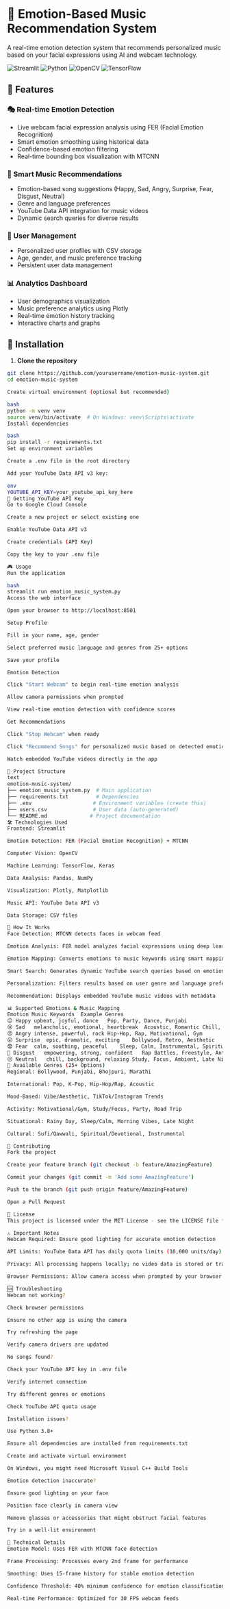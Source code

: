 # 🎵 Emotion-Based Music Recommendation System

A real-time emotion detection system that recommends personalized music based on your facial expressions using AI and webcam technology.

![Streamlit](https://img.shields.io/badge/Streamlit-FF4B4B?style=for-the-badge&logo=Streamlit&logoColor=white)
![Python](https://img.shields.io/badge/Python-3776AB?style=for-the-badge&logo=python&logoColor=white)
![OpenCV](https://img.shields.io/badge/OpenCV-5C3EE8?style=for-the-badge&logo=OpenCV&logoColor=white)
![TensorFlow](https://img.shields.io/badge/TensorFlow-FF6F00?style=for-the-badge&logo=tensorflow&logoColor=white)

## 🌟 Features

### 🎭 Real-time Emotion Detection
- Live webcam facial expression analysis using FER (Facial Emotion Recognition)
- Smart emotion smoothing using historical data
- Confidence-based emotion filtering
- Real-time bounding box visualization with MTCNN

### 🎵 Smart Music Recommendations
- Emotion-based song suggestions (Happy, Sad, Angry, Surprise, Fear, Disgust, Neutral)
- Genre and language preferences
- YouTube Data API integration for music videos
- Dynamic search queries for diverse results

### 👤 User Management
- Personalized user profiles with CSV storage
- Age, gender, and music preference tracking
- Persistent user data management

### 📊 Analytics Dashboard
- User demographics visualization
- Music preference analytics using Plotly
- Real-time emotion history tracking
- Interactive charts and graphs

## 🚀 Installation

1. **Clone the repository**
```bash
git clone https://github.com/yourusername/emotion-music-system.git
cd emotion-music-system

Create virtual environment (optional but recommended)

bash
python -m venv venv
source venv/bin/activate  # On Windows: venv\Scripts\activate
Install dependencies

bash
pip install -r requirements.txt
Set up environment variables

Create a .env file in the root directory

Add your YouTube Data API v3 key:

env
YOUTUBE_API_KEY=your_youtube_api_key_here
🔑 Getting YouTube API Key
Go to Google Cloud Console

Create a new project or select existing one

Enable YouTube Data API v3

Create credentials (API Key)

Copy the key to your .env file

🎮 Usage
Run the application

bash
streamlit run emotion_music_system.py
Access the web interface

Open your browser to http://localhost:8501

Setup Profile

Fill in your name, age, gender

Select preferred music language and genres from 25+ options

Save your profile

Emotion Detection

Click "Start Webcam" to begin real-time emotion analysis

Allow camera permissions when prompted

View real-time emotion detection with confidence scores

Get Recommendations

Click "Stop Webcam" when ready

Click "Recommend Songs" for personalized music based on detected emotion

Watch embedded YouTube videos directly in the app

📁 Project Structure
text
emotion-music-system/
├── emotion_music_system.py  # Main application
├── requirements.txt         # Dependencies
├── .env                    # Environment variables (create this)
├── users.csv               # User data (auto-generated)
└── README.md              # Project documentation
🛠️ Technologies Used
Frontend: Streamlit

Emotion Detection: FER (Facial Emotion Recognition) + MTCNN

Computer Vision: OpenCV

Machine Learning: TensorFlow, Keras

Data Analysis: Pandas, NumPy

Visualization: Plotly, Matplotlib

Music API: YouTube Data API v3

Data Storage: CSV files

🎯 How It Works
Face Detection: MTCNN detects faces in webcam feed

Emotion Analysis: FER model analyzes facial expressions using deep learning

Emotion Mapping: Converts emotions to music keywords using smart mapping

Smart Search: Generates dynamic YouTube search queries based on emotion and preferences

Personalization: Filters results based on user genre and language preferences

Recommendation: Displays embedded YouTube music videos with metadata

📊 Supported Emotions & Music Mapping
Emotion	Music Keywords	Example Genres
😊 Happy	upbeat, joyful, dance	Pop, Party, Dance, Punjabi
😢 Sad	melancholic, emotional, heartbreak	Acoustic, Romantic Chill, Healing
😠 Angry	intense, powerful, rock	Hip-Hop, Rap, Motivational, Gym
😲 Surprise	epic, dramatic, exciting	Bollywood, Retro, Aesthetic
😨 Fear	calm, soothing, peaceful	Sleep, Calm, Instrumental, Spiritual
🤢 Disgust	empowering, strong, confident	Rap Battles, Freestyle, Anthems
😐 Neutral	chill, background, relaxing	Study, Focus, Ambient, Late Night
🎵 Available Genres (25+ Options)
Regional: Bollywood, Punjabi, Bhojpuri, Marathi

International: Pop, K-Pop, Hip-Hop/Rap, Acoustic

Mood-Based: Vibe/Aesthetic, TikTok/Instagram Trends

Activity: Motivational/Gym, Study/Focus, Party, Road Trip

Situational: Rainy Day, Sleep/Calm, Morning Vibes, Late Night

Cultural: Sufi/Qawwali, Spiritual/Devotional, Instrumental

🤝 Contributing
Fork the project

Create your feature branch (git checkout -b feature/AmazingFeature)

Commit your changes (git commit -m 'Add some AmazingFeature')

Push to the branch (git push origin feature/AmazingFeature)

Open a Pull Request

📝 License
This project is licensed under the MIT License - see the LICENSE file for details.

⚠️ Important Notes
Webcam Required: Ensure good lighting for accurate emotion detection

API Limits: YouTube Data API has daily quota limits (10,000 units/day)

Privacy: All processing happens locally; no video data is stored or transmitted

Browser Permissions: Allow camera access when prompted by your browser

🆘 Troubleshooting
Webcam not working?

Check browser permissions

Ensure no other app is using the camera

Try refreshing the page

Verify camera drivers are updated

No songs found?

Check your YouTube API key in .env file

Verify internet connection

Try different genres or emotions

Check YouTube API quota usage

Installation issues?

Use Python 3.8+

Ensure all dependencies are installed from requirements.txt

Create and activate virtual environment

On Windows, you might need Microsoft Visual C++ Build Tools

Emotion detection inaccurate?

Ensure good lighting on your face

Position face clearly in camera view

Remove glasses or accessories that might obstruct facial features

Try in a well-lit environment

🔧 Technical Details
Emotion Model: Uses FER with MTCNN face detection

Frame Processing: Processes every 2nd frame for performance

Smoothing: Uses 15-frame history for stable emotion detection

Confidence Threshold: 40% minimum confidence for emotion classification

Real-time Performance: Optimized for 30 FPS webcam feeds

